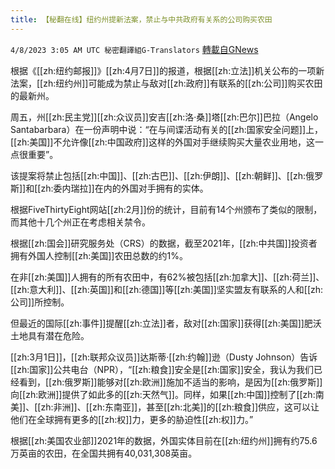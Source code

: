 ```yaml
---
title: 【秘翻在线】纽约州提新法案，禁止与中共政府有关系的公司购买农田
---
```

`4/8/2023 3:05 AM UTC 秘密翻譯組G-Translators` [轉載自GNews](https://gnews.org/articles/1079076)

根据《[[zh:纽约邮报]]》[[zh:4月7日]]的报道，根据[[zh:立法]]机关公布的一项新法案，[[zh:纽约州]]可能成为禁止与敌对[[zh:政府]]有联系的[[zh:公司]]购买农田的最新州。

周五，州[[zh:民主党]][[zh:众议员]]安吉[[zh:洛·桑]]塔[[zh:巴尔]]巴拉（Angelo Santabarbara）在一份声明中说：“在与间谍活动有关的[[zh:国家安全问题]]上，[[zh:美国]]不允许像[[zh:中国政府]]这样的外国对手继续购买大量农业用地，这一点很重要”。

该提案将禁止包括[[zh:中国]]、[[zh:古巴]]、[[zh:伊朗]]、[[zh:朝鲜]]、[[zh:俄罗斯]]和[[zh:委内瑞拉]]在内的外国对手拥有的实体。

根据FiveThirtyEight网站[[zh:2月]]份的统计，目前有14个州颁布了类似的限制，而其他十几个州正在考虑相关禁令。

根据[[zh:国会]]研究服务处（CRS）的数据，截至2021年，[[zh:中共国]]投资者拥有外国人控制[[zh:美国]]农田总数的约1%。

在非[[zh:美国]]人拥有的所有农田中，有62%被包括[[zh:加拿大]]、[[zh:荷兰]]、[[zh:意大利]]、[[zh:英国]]和[[zh:德国]]等[[zh:美国]]坚实盟友有联系的人和[[zh:公司]]所控制。

但最近的国际[[zh:事件]]提醒[[zh:立法]]者，敌对[[zh:国家]]获得[[zh:美国]]肥沃土地具有潜在危险。

[[zh:3月1日]]，[[zh:联邦众议员]]达斯蒂·[[zh:约翰]]逊（Dusty Johnson）告诉[[zh:国家]]公共电台（NPR），“[[zh:粮食]]安全是[[zh:国家]]安全，我认为我们已经看到，[[zh:俄罗斯]]能够对[[zh:欧洲]]施加不适当的影响，是因为[[zh:俄罗斯]]向[[zh:欧洲]]提供了如此多的[[zh:天然气]]。同样，如果[[zh:中国]]控制了[[zh:南美]]、[[zh:非洲]]、[[zh:东南亚]]，甚至[[zh:北美]]的[[zh:粮食]]供应，这可以让他们在全球拥有更多的[[zh:权]]力，更多的胁迫性[[zh:权]]力。”

根据[[zh:美国农业部]]2021年的数据，外国实体目前在[[zh:纽约州]]拥有约75.6万英亩的农田，在全国共拥有40,031,308英亩。
